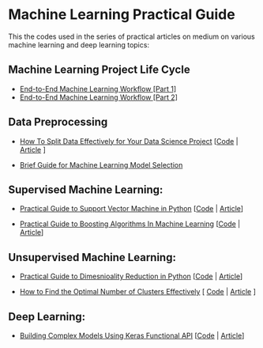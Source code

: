 # Machine Learning Practical Guide

This the codes used in the series of practical articles on medium on various machine learning and deep learning topics:

## Machine Learning Project Life Cycle ##
* [End-to-End Machine Learning Workflow [Part 1]](https://medium.com/mlearning-ai/end-to-end-machine-learning-workflow-part-1-b5aa2e3d30e2?sk=2c0fa63e0cd3e09bc9329c1f20c63f1f)
* [End-to-End Machine Learning Workflow [Part 2]](https://medium.com/mlearning-ai/end-to-end-machine-learning-workflow-part-2-e7b6d3fb1d53?sk=06cde2cb868ac46a1dd1e71064b76b05)

## Data Preprocessing 
* [How To Split Data Effectively for Your Data Science Project]() [[Code](https://github.com/youssefHosni/Machine-Learning-Practical-Guide/blob/main/How%20To%20Split%20The%20Data%20Effectively%20for%20Your%20Data%20Science%20Project.ipynb) | [Article](https://pub.towardsai.net/how-to-split-the-data-effectively-for-your-data-science-project-a9cb6a387b70?sk=7036bbef95e24baeaa2f1a98afa33491) ]

* [Brief Guide for Machine Learning Model Selection](https://medium.com/mlearning-ai/brief-guide-for-machine-learning-model-selection-a19a82f8bdcd?sk=f3fe7b646cfbc1b8818e6cd4a61814e5)


## Supervised Machine Learning:

* [Practical Guide to Support Vector Machine in Python]() [[Code](https://github.com/youssefHosni/Machine-Learning-Practical-Guide/blob/main/Practical%20Guide%20to%20Support%20Vector%20Machines%20in%20Python%20.ipynb) | [Article](https://pub.towardsai.net/practical-guide-to-support-vector-machines-in-python-dc0e628d50bc?sk=3736c436ed9ec33011b453d852f53746)]

* [Practical Guide to Boosting Algorithms In Machine Learning]() [[Code]() | [Article]()]


## Unsupervised Machine Learning:
* [Practical Guide to Dimesnioality Reduction in Python]() [[Code](https://github.com/youssefHosni/Practical-Guide-to-ML-DL-Concepts/blob/main/practical-guide-to-dimesnioality-reduction-in-pyth.ipynb) | [Article](https://medium.com/mlearning-ai/practical-guide-to-dimesnioality-reduction-in-python-9da6c84ad8ee?sk=ba37d536c5b52d79d7df19064639d4a4)]

* [How to Find the Optimal Number of Clusters Effectively]() [ [Code](https://github.com/youssefHosni/Machine-Learning-Practical-Guide/blob/main/How%20to%20Find%20the%20Optimal%20Number%20of%20Clusters%20Effectively.ipynb) | [Article]() ]


## Deep Learning:
* [Building Complex Models Using Keras Functional API]() [[Code](https://github.com/youssefHosni/Machine-Learning-Practical-Guide/blob/main/Building_Complex_Deep_Learning_Models_Using_Keras_Functional_API.ipynb) | [Article]()]




